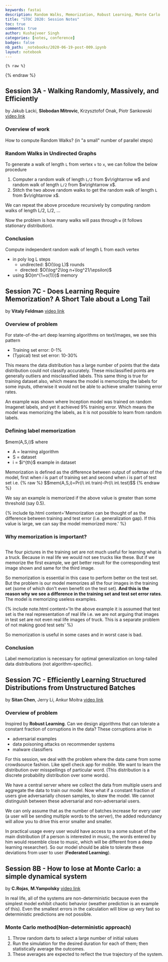 ```yaml
---
keywords: fastai
description: Random Walks, Memorization, Robust Learning, Monte Carlo
title: "STOC 2020: Session Notes"
toc: true
comments: true
author: Kushajveer Singh
categories: [notes, conference]
badges: false
nb_path: _notebooks/2020-06-19-post-009.ipynb
layout: notebook
---
```


<!--
#################################################
### THIS FILE WAS AUTOGENERATED! DO NOT EDIT! ###
#################################################
# file to edit: _notebooks/2020-06-19-post-009.ipynb
-->

<div class="container" id="notebook-container">
        
    {% raw %}
    
<div class="cell border-box-sizing code_cell rendered">

</div>
    {% endraw %}

<div class="cell border-box-sizing text_cell rendered"><div class="inner_cell">
<div class="text_cell_render border-box-sizing rendered_html">
<h2 id="Session-3A---Walking-Randomly,-Massively,-and-Efficiently">Session 3A - Walking Randomly, Massively, and Efficiently<a class="anchor-link" href="#Session-3A---Walking-Randomly,-Massively,-and-Efficiently"> </a></h2><p>by Jakub Lacki, <strong>Slobodan Mitrovic</strong>, Krzysztofof Onak, Piotr Sankowski <a href="https://youtu.be/xoodhmjJ9Xs">video link</a></p>

</div>
</div>
</div>
<div class="cell border-box-sizing text_cell rendered"><div class="inner_cell">
<div class="text_cell_render border-box-sizing rendered_html">
<h3 id="Overview-of-work">Overview of work<a class="anchor-link" href="#Overview-of-work"> </a></h3><p>How to compute Random Walks? (in "a small" number of parallel steps)</p>

</div>
</div>
</div>
<div class="cell border-box-sizing text_cell rendered"><div class="inner_cell">
<div class="text_cell_render border-box-sizing rendered_html">
<h3 id="Random-Walks-in-Undirected-Graphs">Random Walks in Undirected Graphs<a class="anchor-link" href="#Random-Walks-in-Undirected-Graphs"> </a></h3><p>To generate a walk of length <code>L</code> from vertex <code>v</code> to <code>x</code>, we can follow the below procedure</p>
<ol>
<li>Computer a random walk of length <code>L/2</code> from $v\rightarrow w$ and random walk of length <code>L/2</code> from $w\rightarrow x$.</li>
<li>Stitch the two above random walks to get the random walk of length <code>L</code> from $v\rightarrow x$.</li>
</ol>
<p>We can repeat the above procedure recursively by computing random walks of length L/2, L/2, ...</p>
<p>Now the problem is how many walks will pass through <code>w</code> (it follows stationary distribution).</p>

</div>
</div>
</div>
<div class="cell border-box-sizing text_cell rendered"><div class="inner_cell">
<div class="text_cell_render border-box-sizing rendered_html">
<h3 id="Conclusion">Conclusion<a class="anchor-link" href="#Conclusion"> </a></h3><p>Compute independent random walk of length L from each vertex</p>
<ul>
<li>in poly log L steps<ul>
<li>undirected: $O(\log L)$ rounds</li>
<li>directed: $O(\log^2\log n+\log^21/\epsilon)$</li>
</ul>
</li>
<li>using $O(m^{1+o(1)})$ memory</li>
</ul>

</div>
</div>
</div>
<div class="cell border-box-sizing text_cell rendered"><div class="inner_cell">
<div class="text_cell_render border-box-sizing rendered_html">
<h2 id="Session-7C---Does-Learning-Require-Memorization?-A-Short-Tale-about-a-Long-Tail">Session 7C - Does Learning Require Memorization? A Short Tale about a Long Tail<a class="anchor-link" href="#Session-7C---Does-Learning-Require-Memorization?-A-Short-Tale-about-a-Long-Tail"> </a></h2><p>by <strong>Vitaly Feldman</strong> <a href="https://youtu.be/sV59uoWJRnk">video link</a></p>

</div>
</div>
</div>
<div class="cell border-box-sizing text_cell rendered"><div class="inner_cell">
<div class="text_cell_render border-box-sizing rendered_html">
<h3 id="Overview-of-problem">Overview of problem<a class="anchor-link" href="#Overview-of-problem"> </a></h3><p>For state-of-the-art deep learning algorithms on text/images, we see this pattern</p>
<ul>
<li>Training set error: 0-1%</li>
<li>(Typical) test set error: 10-30%</li>
</ul>
<p>This means the data distribution has a large number of points that the data distribution could not classify accurately. These misclassified points are generally outliers and misclassified labels. This same thing is true for training dataset also, which means the model is memorizing the labels for some inputs, otherwise it would not be able to achieve smaller training error rates.</p>
<p>An example was shown where Inception model was trained on random Imagenet labels, and yet it achieved 9% training error. Which means the model was memorizing the labels, as it is not possible to learn from random labels.</p>

</div>
</div>
</div>
<div class="cell border-box-sizing text_cell rendered"><div class="inner_cell">
<div class="text_cell_render border-box-sizing rendered_html">
<h3 id="Defining-label-memorization">Defining label memorization<a class="anchor-link" href="#Defining-label-memorization"> </a></h3><p>$mem(A,S,i)$ where</p>
<ul>
<li>A = learning algorithm</li>
<li>S = dataset</li>
<li>i = $i^{th}$ example in dataset</li>
</ul>
<p>Memorization is defined as the difference between output of softmax of the model, first when <em>i</em> is part of training set and second when <em>i</em> is part of test set i.e.
{% raw %}
$$mem(A,S,i)=Pr(i\ in\ train)-Pr(i\ in\ test)$$
{% endraw %}</p>
<p>We say an example is memorized if the above value is greater than some threshold (say 0.5).</p>

</div>
</div>
</div>
<div class="cell border-box-sizing text_cell rendered"><div class="inner_cell">
<div class="text_cell_render border-box-sizing rendered_html">
<p>{% include tip.html content='Memorization can be thought of as the difference between training and test error (i.e. generalization gap). If this value is large, we can say the model memorized more.' %}</p>

</div>
</div>
</div>
<div class="cell border-box-sizing text_cell rendered"><div class="inner_cell">
<div class="text_cell_render border-box-sizing rendered_html">
<h3 id="Why-memorization-is-important?">Why memorization is important?<a class="anchor-link" href="#Why-memorization-is-important?"> </a></h3>
</div>
</div>
</div>
<div class="cell border-box-sizing text_cell rendered"><div class="inner_cell">
<div class="text_cell_render border-box-sizing rendered_html">
<p><img src="/blog/images/copied_from_nb/images/post_009/01.jpeg" alt=""></p>

</div>
</div>
</div>
<div class="cell border-box-sizing text_cell rendered"><div class="inner_cell">
<div class="text_cell_render border-box-sizing rendered_html">
<p>The four pictures in the training set are not much useful for learning what is a truck. Because in real life we would not see trucks like these. But if we memorize the first example, we get better result for the corresponding test image shown and same for the third image.</p>
<p>So memorization is essential in this case to perform better on the test set. But the problem is our model memorizes all the four images in the training set (some of which don't even benefit on the test set). <strong>And this is the reason why we see a difference in the training set and test set error rates</strong>. The model is memorizing useless examples.</p>

</div>
</div>
</div>
<div class="cell border-box-sizing text_cell rendered"><div class="inner_cell">
<div class="text_cell_render border-box-sizing rendered_html">
<p>{% include note.html content='In the above example it is assumed that test set is the real representation of real life i.e. we are not arguing that images in test set are not even real life images of truck. This is a separate problem of not making good test sets' %}</p>

</div>
</div>
</div>
<div class="cell border-box-sizing text_cell rendered"><div class="inner_cell">
<div class="text_cell_render border-box-sizing rendered_html">
<p>So memorization is useful in some cases and in worst case is bad.</p>

</div>
</div>
</div>
<div class="cell border-box-sizing text_cell rendered"><div class="inner_cell">
<div class="text_cell_render border-box-sizing rendered_html">
<h3 id="Conclusion">Conclusion<a class="anchor-link" href="#Conclusion"> </a></h3><p>Label memorization is necessary for optimal generalization on long-tailed data distributions (not algorithm-specific).</p>

</div>
</div>
</div>
<div class="cell border-box-sizing text_cell rendered"><div class="inner_cell">
<div class="text_cell_render border-box-sizing rendered_html">
<h2 id="Session-7C---Efficiently-Learning-Structured-Distributions-from-Unstructured-Batches">Session 7C - Efficiently Learning Structured Distributions from Unstructured Batches<a class="anchor-link" href="#Session-7C---Efficiently-Learning-Structured-Distributions-from-Unstructured-Batches"> </a></h2><p>by <strong>Sitan Chen</strong>, Jerry Li, Ankur Moitra <a href="https://youtu.be/pKXj8a0ZZIY">video link</a></p>

</div>
</div>
</div>
<div class="cell border-box-sizing text_cell rendered"><div class="inner_cell">
<div class="text_cell_render border-box-sizing rendered_html">
<h3 id="Overview-of-problem">Overview of problem<a class="anchor-link" href="#Overview-of-problem"> </a></h3><p>Inspired by <strong>Robust Learning</strong>. Can we design algorithms that can tolerate a constant fraction of corruptions in the data? These corruptions arise in</p>
<ul>
<li>adversarial examples</li>
<li>data poisoning attacks on recommender systems</li>
<li>malware classifiers</li>
</ul>
<p>For this session, we deal with the problem where the data came from some crowdsource fashion. Like spell check app for mobile. We want to learn the distribution over misspellings of particular word. (This distribution is a discrete probability distribution over some words).</p>
<p>We have a central server where we collect the data from multiple users and aggregate the data to train our model. Now what if a constant fraction of users give adversarially chosen samples, to skew the model. We cannot distinguish between these adversarial and non-adversarial users.</p>
<p>We can only assume that as the number of batches increase for every user (a user will be sending multiple words to the server), the added redundancy will allow you to drive this error smaller and smaller.</p>
<p>In practical usage every user would have access to a some subset of the main distribution (if a person is interested in music, the words entered by him would resemble close to music, which will be different from a deep learning researcher). So our model should be able to tolerate these deviations from user to user (<strong>Federated Learning</strong>).</p>

</div>
</div>
</div>
<div class="cell border-box-sizing text_cell rendered"><div class="inner_cell">
<div class="text_cell_render border-box-sizing rendered_html">
<h2 id="Session-8B---How-to-lose-at-Monte-Carlo:-a-simple-dynamical-system">Session 8B - How to lose at Monte Carlo: a simple dynamical system<a class="anchor-link" href="#Session-8B---How-to-lose-at-Monte-Carlo:-a-simple-dynamical-system"> </a></h2><p>by <strong>C.Rojas</strong>, <strong>M.Yampolsky</strong> <a href="https://youtu.be/92Hnb_W3kcI">video link</a></p>

</div>
</div>
</div>
<div class="cell border-box-sizing text_cell rendered"><div class="inner_cell">
<div class="text_cell_render border-box-sizing rendered_html">
<p>In real life, all of the systems are non-deterministic because even the simplest model exhibit chaotic behavior (weather prediction is an example of this). Even the smallest errors in the calculation will blow up very fast so deterministic predictions are not possible.</p>

</div>
</div>
</div>
<div class="cell border-box-sizing text_cell rendered"><div class="inner_cell">
<div class="text_cell_render border-box-sizing rendered_html">
<h3 id="Monte-Carlo-method(Non-deterministic-approach)">Monte Carlo method(Non-deterministic approach)<a class="anchor-link" href="#Monte-Carlo-method(Non-deterministic-approach)"> </a></h3><ol>
<li>Throw random darts to select a large number of initial values</li>
<li>Run the simulation for the desired duration for each of them; then statistically average the outcomes.</li>
<li>These averages are expected to reflect the true trajectory of the system.</li>
</ol>

</div>
</div>
</div>
</div>
 

